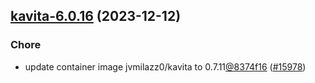 

## [kavita-6.0.16](https://github.com/truecharts/charts/compare/kavita-6.0.15...kavita-6.0.16) (2023-12-12)

### Chore

- update container image jvmilazz0/kavita to 0.7.11[@8374f16](https://github.com/8374f16) ([#15978](https://github.com/truecharts/charts/issues/15978))
  
  